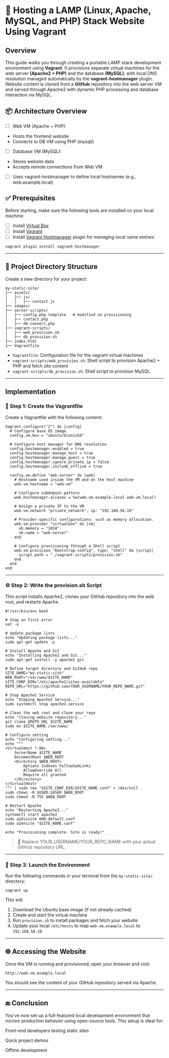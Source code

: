 # 🧰 Hosting a LAMP (Linux, Apache, MySQL, and PHP) Stack Website Using Vagrant

## Overview
This guide walks you through creating a portable LAMP stack development environment using **Vagrant**. It provisions separate virtual machines for the web server **(Apache2 + PHP)** and the database **(MySQL)**, with local DNS resolution managed automatically by the **vagrant-hostmanager** plugin. Website content is cloned from a **GitHub** repository into the web server VM and served through Apache2 with dynamic PHP processing and database interaction via MySQL.

## 📦 Architecture Overview
- [ ] Web VM (Apache + PHP):
- Hosts the frontend website
- Connects to DB VM using PHP (mysqli)

- [ ] Database VM (MySQL):
- Stores website data
- Accepts remote connections from Web VM

- [ ] Uses vagrant-hostmanager to define local hostnames (e.g., web.example.local)

## ✅ Prerequisites
Before starting, make sure the following tools are installed on your local machine:
- [ ] Install [Virtual Box](https://www.virtualbox.org/wiki/Downloads)
- [ ] Install [Vagrant](https://developer.hashicorp.com/vagrant/install)
- [ ] Install [Vagrant Hostmanager](https://github.com/devopsgroup-io/vagrant-hostmanager) plugin for managing local name entries:
```
vagrant plugin install vagrant-hostmanager
```

---

## 📁 Project Directory Structure
Create a new directory for your project:
```
my-static-site/
├── assets/
│   ├── js/
│   │   ├── contact.js
├── images/
├── server-scripts/
│   ├── config.php.template   # modified on provisioning
│   ├── contact.php
│   ├── db-connect.php
├── vagrant-scripts/
│   ├── web_provision.sh
│   ├── db_provision.sh
├── index.html
├── Vagrantfile
```
- `Vagrantfile`: Configuration file for the vagrant virtual machines
- `vagrant-scripts/web_provision.sh`: Shell script to provision Apache2 + PHP and fetch site content
- `vagrant-scripts/db_provision.sh`: Shell script to provision MySQL

---

## Implementation
### 🔧 Step 1: Create the Vagrantfile
Create a Vagrantfile with the following content:
```
Vagrant.configure("2") do |config|
  # Configure base OS image
  config.vm.box = "ubuntu/bionic64"

  # Configure host manager for DNS resolution 
  config.hostmanager.enabled = true
  config.hostmanager.manage_host = true
  config.hostmanager.manage_guest = true
  config.hostmanager.ignore_private_ip = false
  config.hostmanager.include_offline = true
  
  config.vm.define "web-server" do |web|
    # Hostname used inside the VM and on the host machine
    web.vm.hostname = "web-vm"
    
    # Configure subdomain pattern
    web.hostmanager.aliases = %w(web-vm.example.local web-vm.local)
    
    # Assign a private IP to the VM
    web.vm.network "private_network", ip: "192.168.56.10"
    
    # Provider-specific configurations: such as memory allocation.
    web.vm.provider "virtualbox" do |vb|
      vb.memory = "1024"
      vb.name = "web-server"
    end

    # Configure provisioning through a Shell script
    web.vm.provision "bootstrap-config", type: "shell" do |script|
      script.path = "./vagrant-scripts/provision.sh"
    end
  end
end
```

---

### ⚙️ Step 2: Write the provision.sh Script
This script installs Apache2, clones your GitHub repository into the web root, and restarts Apache.
```
#!/usr/bin/env bash

# Stop on first error
set -e

# Update package lists
echo "Updating package lists..."
sudo apt-get update -y

# Install Apache and Git
echo "Installing Apache2 and Git..."
sudo apt-get install -y apache2 git

# Define target directory and GitHub repo
SITE_NAME="my-static-site"
WEB_ROOT="/var/www/$SITE_NAME"
SITE_CONF_DIR="/etc/apache2/sites-available"
REPO_URL="https://github.com/YOUR_USERNAME/YOUR_REPO_NAME.git"

# Stop Apache2 Service
echo "Stoping Apache2 Service..."
sudo systemctl stop apache2.service

# Clean the web root and clone your repo
echo "Cloning website repository..."
git clone $REPO_URL $SITE_NAME
sudo mv $SITE_NAME /var/www/

# Configure setting
echo "Configuring setting..."
echo """
<VirtualHost *:80>
    ServerName $SITE_NAME
    DocumentRoot $WEB_ROOT
    <Directory $WEB_ROOT>
        Options Indexes FollowSymLinks
        AllowOverride All
        Require all granted
    </Directory>
</VirtualHost>
""" | sudo tee "$SITE_CONF_DIR/$SITE_NAME.conf" > /dev/null
sudo chown -R $USER:$USER $WEB_ROOT
sudo chmod -R 755 $WEB_ROOT

# Restart Apache
echo "Restarting Apache2..."
systemctl start apache2
sudo a2dissite 000-default.conf
sudo a2ensite "$SITE_NAME.conf"

echo "Provisioning complete. Site is ready!"
```
> 🔁 Replace YOUR_USERNAME/YOUR_REPO_NAME with your actual GitHub repository URL.

---

### 🚀 Step 3: Launch the Environment
Run the following commands in your terminal from the `my-static-site/` directory:
```
vagrant up
```
This will:

1. Download the Ubuntu base image (if not already cached)
2. Create and start the virtual machine
3. Run `provision.sh` to install packages and fetch your website
4. Update your local `/etc/hosts` to map `web-vm.example.local` to `192.168.56.10`

---

## 🌐 Accessing the Website
Once the VM is running and provisioned, open your browser and visit:
```
http://web-vm.example.local
```
You should see the content of your GitHub repository served via Apache.

---

## 🔚 Conclusion
You've now set up a full-featured local development environment that mirrors production behavior using open-source tools. This setup is ideal for:

Front-end developers testing static sites

Quick project demos

Offline development


